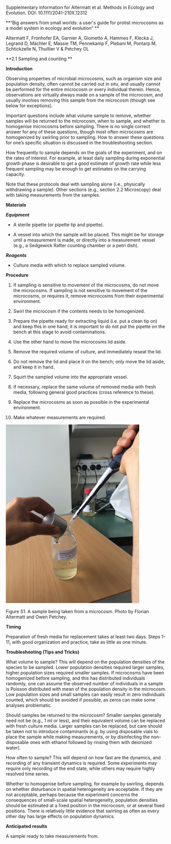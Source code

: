 Supplementary information for Altermatt et al. Methods in Ecology and Evolution. DOI: 10.1111/2041-210X.12312

**“Big answers from small worlds: a user's guide for protist microcosms as a model system in ecology and evolution” **

Altermatt F, Fronhofer EA, Garnier A, Giometto A, Hammes F, Klecka J, Legrand D, Mächler E, Massie TM, Pennekamp F, Plebani M, Pontarp M, Schtickzelle N, Thuillier V & Petchey OL

**2.1 Sampling and counting **

**Introduction**

Observing properties of microbial microcosms, such as organism size and population density, often cannot be carried out *in situ*, and usually cannot be performed for the entire microcosm or every individual therein. Hence, observations are virtually always made on a sample of the microcosm, and usually involves removing this sample from the microcosm (though see below for exceptions).

Important questions include what volume sample to remove, whether samples will be returned to the microcosm, when to sample, and whether to homogenise microcosms before sampling. There is no single correct answer for any of these questions, though most often microcosms are homogenized by swirling prior to sampling. How to answer these questions for one’s specific situation is discussed in the troubleshooting section.

How frequently to sample depends on the goals of the experiment, and on the rates of interest. For example, at least daily sampling during exponential growth phase is desirable to get a good estimate of growth rate while less frequent sampling may be enough to get estimates on the carrying capacity.

Note that these protocols deal with sampling alone (i.e., physically withdrawing a sample). Other sections (e.g., section 2.2 Microscopy) deal with taking measurements from the samples.

**Materials**

***Equipment***

-   A sterile pipette (or pipette tip and pipette).

-   A vessel into which the sample will be placed. This might be for storage until a measurement is made, or directly into a measurement vessel (e.g., a Sedgewick Rafter counting chamber or a petri dish).

***Reagents***

-   Culture media with which to replace sampled volume.

**Procedure**

1.  If sampling is sensitive to movement of the microcosms, do not move the microcosms. If sampling is not sensitive to movement of the microcosms, or requires it, remove microcosms from their experimental environment.

2.  Swirl the microcosm if the contents needs to be homogenized.

3.  Prepare the pipette ready for extracting liquid (i.e. put a clean tip on) and keep this in one hand; it is important to do not put the pipette on the bench at this stage to avoid contaminations.

4.  Use the other hand to move the microcosms lid aside.

5.  Remove the required volume of culture, and immediately reseat the lid.

6.  Do not remove the lid and place it on the bench; only move the lid aside, and keep it in hand.

7.  Squirt the sampled volume into the appropriate vessel.

8.  If necessary, replace the same volume of removed media with fresh media, following general good practices (cross reference to these).

9.  Replace the microcosms as soon as possible in the experimental environment.

10. Make whatever measurements are required.

![](media/211.png)

Figure S1. A sample being taken from a microcosm. Photo by Florian Altermatt and Owen Petchey.

**Timing**

Preparation of fresh media for replacement takes at least two days. Steps 1-11, with good organization and practice, take as little as one minute.

**Troubleshooting (Tips and Tricks)**

What volume to sample? This will depend on the population densities of the species to be sampled. Lower population densities required larger samples, higher population sizes required smaller samples. If microcosms have been homogenized before sampling, and this has distributed individuals randomly, one can assume the observed number of individuals in a sample is Poisson distributed with mean of the population density in the microcosm. Low population sizes and small samples can easily result in zero individuals counted, which should be avoided if possible, as zeros can make some analyses problematic.

Should samples be returned to the microcosm? Smaller samples generally need not be (e.g., 1 ml or less), and their equivalent volume can be replaced with fresh culture media. Larger samples can be replaced, but care should be taken not to introduce contaminants (e.g. by using disposable vials to place the sample while making measurements, or by disinfecting the non-disposable ones with ethanol followed by rinsing them with deionized water).

How often to sample? This will depend on how fast are the dynamics, and recording of any transient dynamics is required. Some experiments may require only recording of the end state, while others may require highly resolved time series.

Whether to homogenise before sampling, for example by swirling, depends on whether disturbance in spatial heterogeneity are acceptable. If they are not acceptable, perhaps because the experiment concerns the consequences of small-scale spatial heterogeneity, population densities should be estimated at a fixed position in the microcosm, or at several fixed positions. There is relatively little evidence that swirling as often as every other day has large effects on population dynamics.

**Anticipated results**

A sample ready to take measurements from.
